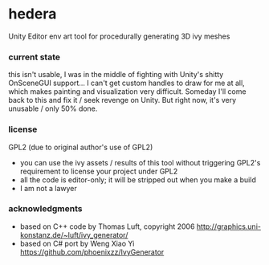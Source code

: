 # hedera
Unity Editor env art tool for procedurally generating 3D ivy meshes

### current state
this isn't usable, I was in the middle of fighting with Unity's shitty OnSceneGUI support... I can't get custom handles to draw for me at all, which makes painting and visualization very difficult. Someday I'll come back to this and fix it / seek revenge on Unity. But right now, it's very unusable / only 50% done.

### license
GPL2 (due to original author's use of GPL2)
- you can use the ivy assets / results of this tool without triggering GPL2's requirement to license your project under GPL2
- all the code is editor-only; it will be stripped out when you make a build
- I am not a lawyer

### acknowledgments
- based on C++ code by Thomas Luft, copyright 2006 http://graphics.uni-konstanz.de/~luft/ivy_generator/
- based on C# port by Weng Xiao Yi https://github.com/phoenixzz/IvyGenerator
